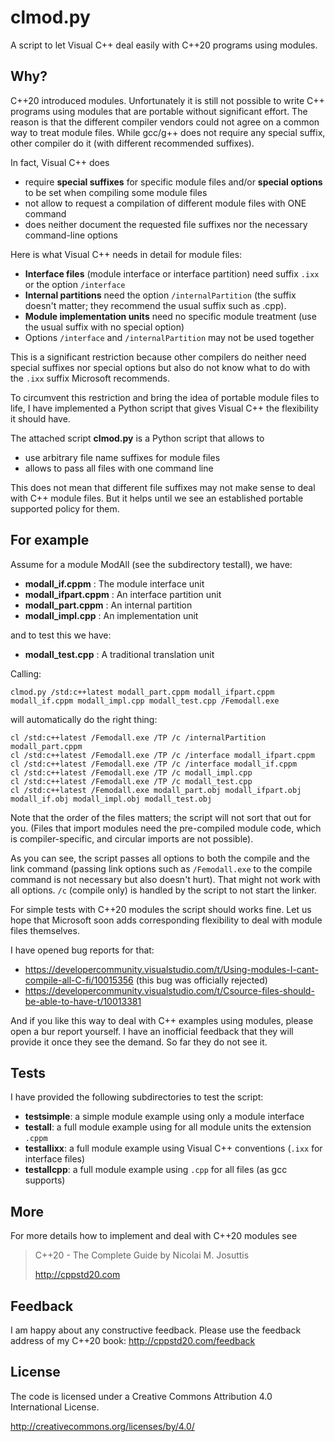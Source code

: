 # clmod.py

A script to let Visual C++ deal easily with C++20 programs using modules.

## Why?

C++20 introduced modules.
Unfortunately it is still not possible to write C++ programs using modules that are portable
without significant effort.
The reason is that the different compiler vendors could not agree on a common way to treat module files.
While gcc/g++ does not require any special suffix, other compiler do it (with different recommended suffixes).

In fact, Visual C++ does
- require **special suffixes** for specific module files and/or
  **special options** to be set when compiling some module files
- not allow to request a compilation of different module files with ONE command
- does neither document the requested file suffixes nor the necessary command-line options

Here is what Visual C++ needs in detail for module files:
- **Interface files** (module interface or interface partition)
  need suffix `.ixx` or the option `/interface`
- **Internal partitions** need the option `/internalPartition`
  (the suffix doesn't matter; they recommend the usual suffix such as .cpp).
- **Module implementation units** need no specific module treatment
  (use the usual suffix with no special option)
- Options `/interface` and `/internalPartition` may not be used together

This is a significant restriction because other compilers do neither need
special suffixes nor special options but also do not know what to do with the
`.ixx` suffix Microsoft recommends.

To circumvent this restriction and bring the idea of portable module files
to life, I have implemented a Python script that gives Visual C++ the flexibility it should have.

The attached script
 **clmod.py**
is a Python script that allows to
- use arbitrary file name suffixes for module files
- allows to pass all files with one command line

This does not mean that different file suffixes may not make sense to deal
with C++ module files. But it helps until we see an established portable
supported policy for them.

## For example

Assume for a module ModAll (see the subdirectory testall),
we have:
- **modall_if.cppm**     : The module interface unit
- **modall_ifpart.cppm** : An interface partition unit
- **modall_part.cppm**   : An internal partition
- **modall_impl.cpp**    : An implementation unit

and to test this we have:
- **modall_test.cpp**    : A traditional translation unit

Calling:

    clmod.py /std:c++latest modall_part.cppm modall_ifpart.cppm modall_if.cppm modall_impl.cpp modall_test.cpp /Femodall.exe

will automatically do the right thing:

    cl /std:c++latest /Femodall.exe /TP /c /internalPartition modall_part.cppm
    cl /std:c++latest /Femodall.exe /TP /c /interface modall_ifpart.cppm
    cl /std:c++latest /Femodall.exe /TP /c /interface modall_if.cppm
    cl /std:c++latest /Femodall.exe /TP /c modall_impl.cpp
    cl /std:c++latest /Femodall.exe /TP /c modall_test.cpp
    cl /std:c++latest /Femodall.exe modall_part.obj modall_ifpart.obj modall_if.obj modall_impl.obj modall_test.obj

Note that the order of the files matters; the script will not sort that out for you.
(Files that import modules need the pre-compiled module code, which is compiler-specific, and circular imports are not possible).

As you can see, the script passes all options to both the compile and the link command (passing link options such as `/Femodall.exe` to the compile command is not necessary but also doesn't hurt).
That might not work with all options.
`/c` (compile only) is handled by the script to not start the linker.

For simple tests with C++20 modules the script should works fine.
Let us hope that Microsoft soon adds corresponding flexibility to deal with module files themselves.

I have opened bug reports for that:
- https://developercommunity.visualstudio.com/t/Using-modules-I-cant-compile-all-C-fi/10015356
  (this bug was officially rejected) 
- https://developercommunity.visualstudio.com/t/Csource-files-should-be-able-to-have-t/10013381

And if you like this way to deal with C++ examples using modules, please open a bur report yourself.
I have an inofficial feedback that they will provide it once they see the demand. So far they do not see it.



## Tests

I have provided the following subdirectories to test the script:
- **testsimple**: a simple module example using only a module interface 
- **testall**: a full module example using for all module units the extension `.cppm`
- **testallixx**: a full module example using Visual C++ conventions (`.ixx` for interface files)
- **testallcpp**: a full module example using `.cpp` for all files (as gcc supports)

## More

For more details how to implement and deal with C++20 modules
see

>  C++20 - The Complete Guide by Nicolai M. Josuttis
>
>  http://cppstd20.com

## Feedback

I am happy about any constructive feedback.
Please use the feedback address of my C++20 book: http://cppstd20.com/feedback

## License

The code is licensed under a Creative Commons Attribution 4.0 International License.

http://creativecommons.org/licenses/by/4.0/


